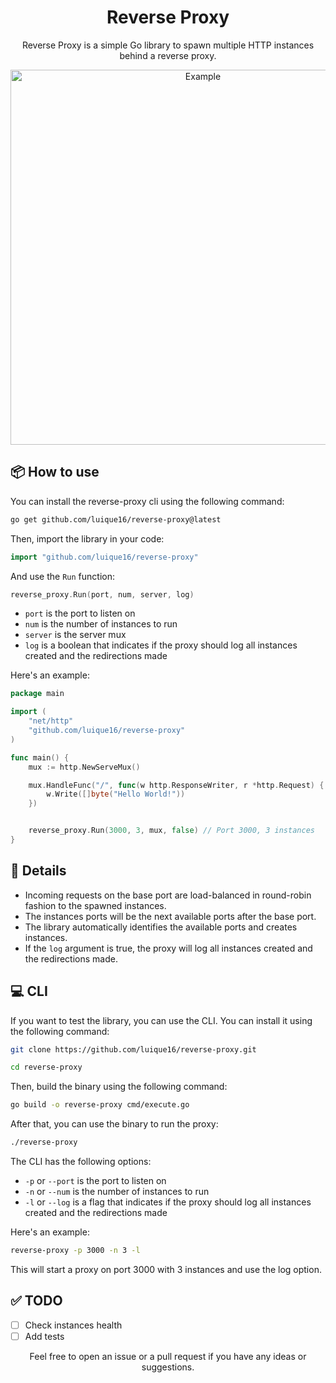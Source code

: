 <h1 align="center"> Reverse Proxy </h1>

<p align="center"> Reverse Proxy is a simple Go library to spawn multiple HTTP instances behind a reverse proxy. </p>

<div align="center">
<img src="./static/example.png" alt="Example" width="600">
</div>

## 📦 How to use

You can install the reverse-proxy cli using the following command:
```bash
go get github.com/luique16/reverse-proxy@latest
```

Then, import the library in your code:

```go
import "github.com/luique16/reverse-proxy"
```

And use the `Run` function:

```go
reverse_proxy.Run(port, num, server, log)
```

- `port` is the port to listen on
- `num` is the number of instances to run
- `server` is the server mux
- `log` is a boolean that indicates if the proxy should log all instances created and the redirections made

Here's an example:

```go
package main

import (
    "net/http"
	"github.com/luique16/reverse-proxy"
)

func main() {
	mux := http.NewServeMux()

	mux.HandleFunc("/", func(w http.ResponseWriter, r *http.Request) {
		w.Write([]byte("Hello World!"))
	})


	reverse_proxy.Run(3000, 3, mux, false) // Port 3000, 3 instances
}
```

## 📝 Details

- Incoming requests on the base port are load-balanced in round-robin fashion to the spawned instances.
- The instances ports will be the next available ports after the base port.
- The library automatically identifies the available ports and creates instances.
- If the `log` argument is true, the proxy will log all instances created and the redirections made.

## 💻 CLI

If you want to test the library, you can use the CLI. You can install it using the following command:

```bash
git clone https://github.com/luique16/reverse-proxy.git

cd reverse-proxy
```

Then, build the binary using the following command:

```bash
go build -o reverse-proxy cmd/execute.go
```

After that, you can use the binary to run the proxy:

```bash
./reverse-proxy
```

The CLI has the following options:
- `-p` or `--port` is the port to listen on
- `-n` or `--num` is the number of instances to run
- `-l` or `--log` is a flag that indicates if the proxy should log all instances created and the redirections made

Here's an example:

```bash
reverse-proxy -p 3000 -n 3 -l
```

This will start a proxy on port 3000 with 3 instances and use the log option.

## ✅ TODO

- [ ] Check instances health
- [ ] Add tests

<p align="center">Feel free to open an issue or a pull request if you have any ideas or suggestions. </p>
